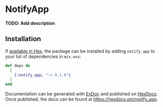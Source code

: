 # NotifyApp

**TODO: Add description**

## Installation

If [available in Hex](https://hex.pm/docs/publish), the package can be installed
by adding `notify_app` to your list of dependencies in `mix.exs`:

```elixir
def deps do
  [
    {:notify_app, "~> 0.1.0"}
  ]
end
```

Documentation can be generated with [ExDoc](https://github.com/elixir-lang/ex_doc)
and published on [HexDocs](https://hexdocs.pm). Once published, the docs can
be found at <https://hexdocs.pm/notify_app>.

